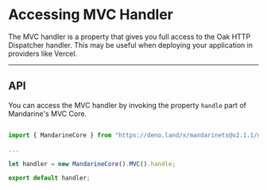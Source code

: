 # Accessing MVC Handler
The MVC handler is a property that gives you full access to the Oak HTTP Dispatcher handler. This may be useful when deploying your application in providers like Vercel.

----

## API
You can access the MVC handler by invoking the property `handle` part of Mandarine's MVC Core.

```typescript

import { MandarineCore } from "https://deno.land/x/mandarinets@v2.1.1/mod.ts";

... 

let handler = new MandarineCore().MVC().handle;

export default handler;
```